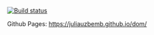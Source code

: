 [![Build status](https://ci.appveyor.com/api/projects/status/nrdjwnldcyd2poaj?svg=true)](https://ci.appveyor.com/project/juliauzbemb/dom)

Github Pages: https://juliauzbemb.github.io/dom/